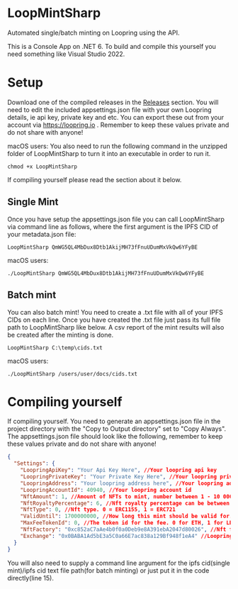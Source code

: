 # LoopMintSharp
Automated single/batch minting on Loopring using the API.

This is a Console App on .NET 6. To build and compile this yourself you need something like Visual Studio 2022.

# Setup 
Download one of the compiled releases in the [Releases](https://github.com/fudgebucket27/LoopMintSharp/releases) section. You will need to edit the included appsettings.json file with your own Loopring details, ie api key, private key and etc. You can export these out from your account via https://loopring.io . Remember to keep these values private and do not share with anyone!

macOS users: You also need to run the following command in the unzipped folder of LoopMintSharp to turn it into an executable in order to run it.

```batch
chmod +x LoopMintSharp
```
If compiling yourself please read the section about it below.

## Single Mint
Once you have setup the appsettings.json file you can call LoopMintSharp via command line as follows, where the first argument is the IPFS CID of your metadata.json file:

```batch
LoopMintSharp QmWG5QL4MbDux8Dtb1AkijMH73fFnuUDumMxVkQw6YFyBE
```

macOS users: 
```batch
./LoopMintSharp QmWG5QL4MbDux8Dtb1AkijMH73fFnuUDumMxVkQw6YFyBE
```

## Batch mint
You can also batch mint! You need to create a .txt file with all of your IPFS CIDs on each line. Once you have created the .txt file just pass its full file path to LoopMintSharp like below. A csv report of the mint results will also be created after the minting is done.
```batch
LoopMintSharp C:\temp\cids.txt
```

macOS users: 
```batch
./LoopMintSharp /users/user/docs/cids.txt
```

# Compiling yourself
If compiling yourself. You need to generate an appsettings.json file in the project directory with the "Copy to Output directory" set to "Copy Always". The appsettings.json file should look like the following, remember to keep these values private and do not share with anyone!

```json
{
  "Settings": {
    "LoopringApiKey": "Your Api Key Here", //Your loopring api key
    "LoopringPrivateKey": "Your Private Key Here", //Your loopring private key
    "LoopringAddress": "Your loopring address here", //Your loopring address (NOT YOUR ENS)
    "LoopringAccountId": 40940, //Your loopring account id 
    "NftAmount": 1, //Amount of NFTs to mint, number between 1 - 10 000
    "NftRoyaltyPercentage": 6, //Nft royalty percentage can be between 1% - 10%
    "NftType": 0, //Nft type. 0 = ERC1155, 1 = ERC721
    "ValidUntil": 1700000000, //How long this mint should be valid for. Shouldn't have to change this value
    "MaxFeeTokenId": 0, //The token id for the fee. 0 for ETH, 1 for LRC
    "NftFactory": "0xc852aC7aAe4b0f0a0Deb9e8A391ebA2047d80026", //Nft factory of loopring
    "Exchange": "0x0BABA1Ad5bE3a5C0a66E7ac838a129Bf948f1eA4" //Loopring Exchange address
  }
}
```
You will also need to supply a command line argument for the ipfs cid(single mint)/ipfs cid text file path(for batch minting) or just put it in the code directly(line 15).
